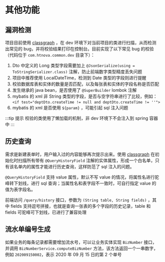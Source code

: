 # 其他功能

## 漏洞检测

项目目前使用 [classgraph](https://github.com/classgraph/classgraph) ，在 dev 环境下对当前项目的类进行扫描，从而检测出常见的 bug，并将校验结果打印在控制台。目前实现了以下常见 bug 的校验（代码位于 `com.htnova.common.dev` 目录下）：

1. Dto 中定义的 Long 类型字段需要加上 `@JsonSerialize(using = ToStringSerializer.class)` 注解，防止前端数字类型精度丢失问题
2. 项目中推荐使用 LocalDateTime，检测到 Date 类型的字段则进行提醒
3. 校验数据库表和实体的数量是否匹配，以及每张表和实体的字段名称是否匹配
4. 发生继承的 java bean，是否使用了 `@SuperBuilder` lombok 注解
5. mybatis 的 xml 非 String 类型的字段，是否与空字符串进行了比较，例如：`<if test="deptDto.createTime != null and deptDto.createTime != ''">`
6. mybatis 的 xml 是否使用 `${param}` ，可能引起 sql 注入问题

:::tip 提示
校验的类使用了懒加载的机制，非 dev 环境下不会注入到 spring 容器中
:::

## 历史查询

需求是新建表单时，用户输入过的内容能够再次提示出来。使用 [classgraph](https://github.com/classgraph/classgraph) 在初始化时扫描所有带有 `@QueryHistoryField` 注解的实体属性，形成一个白名单，只有该名单内的属性才能进行历史查询，这样防范了 sql 注入的问题。

`@QueryHistoryField` 支持 value 属性，默认不写 value 的情况，将属性名进行驼峰转下划线，进行 sql 查询；当属性名和表字段不一致时，可自行指定 value 的值为表字段名。

前端访问 `/query/history` 接口，参数为 `(String table, String fields)` ，其中 fields 支持逗号拼接，也就是查询一张表的多个字段的历史记录，table 和 fields 可驼峰可下划线，已进行了兼容处理

## 流水单编号生成

如果业务的每条记录都需要增加流水号，可以让业务实体实现 `BizNumber` 接口，并调用 `BizNumberService.computeBizNumber` 方法，该方法返回一个一串数字，例如 `202009150002`，表示 2020 年 09 月 15 日的第 2 个单号

